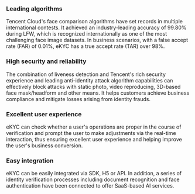 ### Leading algorithms
Tencent Cloud's face comparison algorithms have set records in multiple international contests. It achieved an industry-leading accuracy of 99.80% during LFW, which is recognized internationally as one of the most challenging face image datasets. In business scenarios, with a false accept rate (FAR) of 0.01%, eKYC has a true accept rate (TAR) over 98%.

### High security and reliability
The combination of liveness detection and Tencent's rich security experience and leading anti-identity attack algorithm capabilities can effectively block attacks with static photo, video reproducing, 3D-based face mask/headform and other means. It helps customers achieve business compliance and mitigate losses arising from identity frauds.

### Excellent user experience
eKYC can check whether a user's operations are proper in the course of verification and prompt the user to make adjustments via the real-time interaction, thus ensuring excellent user experience and helping improve the user's business conversion.

### Easy integration
eKYC can be easily integrated via SDK, H5 or API. In addition, a series of identity verification processes including document recognition and face authentication have been connected to offer SaaS-based AI services.

